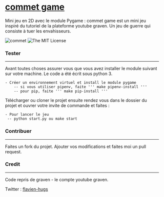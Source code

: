 # [commet game](https://github.com/flavien-hugs/commet)
Mini jeu en 2D avec le module Pygame : commet game est un mini jeu inspiré du tutoriel de la plateforme youtube graven. Un jeu de guerre qui consiste à tuer les envahisseurs.

![[commet](https://github.com/flavien-hugs/commet)](https://img.shields.io/badge/unsta-live--demo-orange.svg?style=flat)
![The MIT License](http://img.shields.io/badge/License-MIT-green.svg?style=flat)

### Tester
------------

Avant toutes choses assurer vous que vous avez installer le module suivant sur votre machine.
Le code a été écrit sous python 3.

	- Créer un environnement virtuel et install le module pygame
        -- si vous utiliser pipenv, faite ''' make pipenv-install '''
        -- pour pip, faite ''' make pip-install '''

Télécharger ou cloner le projet ensuite rendez vous dans le dossier
du projet et ouvrer votre invite de commande et faites :

	- Pour lancer le jeu
     -- python start.py ou make start

### Contribuer
------------

Faites un fork du projet. Ajouter vos modifications et faites moi un
pull request.

### Credit
------------

Code repris de graven - le compte youtube graven.

Twitter : [flavien-hugs](https://twitter.com/flavien_hugs)